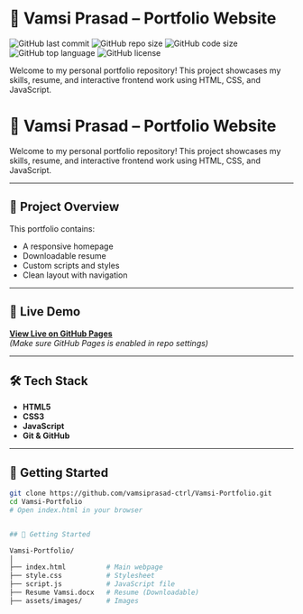  # 🌟 Vamsi Prasad – Portfolio Website

![GitHub last commit](https://img.shields.io/github/last-commit/vamsiprasad-ctrl/Vamsi-Portfolio)
![GitHub repo size](https://img.shields.io/github/repo-size/vamsiprasad-ctrl/Vamsi-Portfolio)
![GitHub code size](https://img.shields.io/github/languages/code-size/vamsiprasad-ctrl/Vamsi-Portfolio)
![GitHub top language](https://img.shields.io/github/languages/top/vamsiprasad-ctrl/Vamsi-Portfolio)
![GitHub license](https://img.shields.io/github/license/vamsiprasad-ctrl/Vamsi-Portfolio)

Welcome to my personal portfolio repository! This project showcases my skills, resume, and interactive frontend work using HTML, CSS, and JavaScript.


# 🌟 Vamsi Prasad – Portfolio Website

Welcome to my personal portfolio repository! This project showcases my skills, resume, and interactive frontend work using HTML, CSS, and JavaScript.

---

## 📌 Project Overview

This portfolio contains:
- A responsive homepage
- Downloadable resume
- Custom scripts and styles
- Clean layout with navigation

---

## 🔗 Live Demo

**[View Live on GitHub Pages](https://vamsiprasad-ctrl.github.io/Vamsi-Portfolio/)**  
*(Make sure GitHub Pages is enabled in repo settings)*

---

## 🛠️ Tech Stack

- **HTML5**
- **CSS3**
- **JavaScript**
- **Git & GitHub**

---

## 🚀 Getting Started

```bash
git clone https://github.com/vamsiprasad-ctrl/Vamsi-Portfolio.git
cd Vamsi-Portfolio
# Open index.html in your browser


## 🚀 Getting Started

Vamsi-Portfolio/
│
├── index.html          # Main webpage
├── style.css           # Stylesheet
├── script.js           # JavaScript file
├── Resume Vamsi.docx   # Resume (Downloadable)
├── assets/images/      # Images
